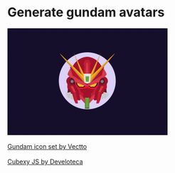 # Generate gundam avatars

<img src="gundam_avatar.gif" alt="Preview" width="360"/>

<a href="https://www.iconfinder.com/iconsets/gundam-flat" target="_blank">Gundam icon set by Vectto</a><br><br>
<a href="https://github.com/oscaruhp/CubexyJSAvatarGenerator" target="_blank">Cubexy JS by Develoteca</a>

